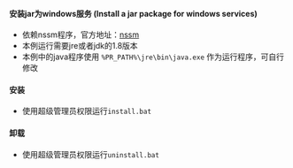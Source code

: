 #### 安装jar为windows服务 (Install a jar package for windows services)

* 依赖nssm程序，官方地址：[nssm](https://nssm.cc/)
* 本例运行需要jre或者jdk的1.8版本
* 本例中的java程序使用 `%PR_PATH%\jre\bin\java.exe` 作为运行程序，可自行修改

#### 安装
* 使用超级管理员权限运行`install.bat` 

#### 卸载
* 使用超级管理员权限运行`uninstall.bat`

